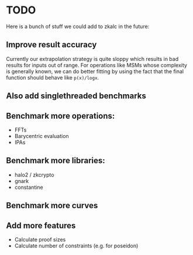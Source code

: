 # TODO

Here is a bunch of stuff we could add to zkalc in the future:

## Improve result accuracy

Currently our extrapolation strategy is quite sloppy which results in bad results for inputs out of range. For operations like MSMs whose complexity is generally known, we can do better fitting by using the fact that the final function should behave like `p(x)/logx`.

## Also add singlethreaded benchmarks

## Benchmark more operations:

- FFTs
- Barycentric evaluation
- IPAs

## Benchmark more libraries:

- halo2 / zkcrypto
- gnark
- constantine

## Benchmark more curves

## Add more features
- Calculate proof sizes
- Calculate number of constraints (e.g. for poseidon)

